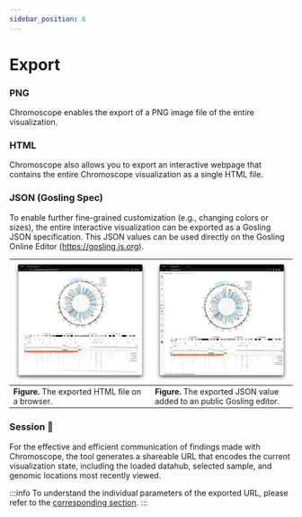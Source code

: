 ```yaml
---
sidebar_position: 6
---
```


# Export

### PNG
Chromoscope enables the export of a PNG image file of the entire visualization.

### HTML
Chromoscope also allows you to export an interactive webpage that contains the entire Chromoscope visualization as a single HTML file.

### JSON (Gosling Spec)
To enable further fine-grained customization (e.g., changing colors or sizes), the entire interactive visualization can be exported as a Gosling JSON specification. This JSON values can be used directly on the Gosling Online Editor (https://gosling.js.org).

|![HTML exported](../assets/html-export.png)|![Gosling Editor](../assets/gosling-editor.png)|
|---|---|
|__Figure.__ The exported HTML file on a browser.|__Figure.__ The exported JSON value added to an public Gosling editor.|

### Session 🔗
For the effective and efficient communication of findings made with Chromoscope, the tool generates a shareable URL that encodes the current visualization state, including the loaded datahub, selected sample, and genomic locations most recently viewed.

:::info
To understand the individual parameters of the exported URL, please refer to the [corresponding section](../loading-data/url-parameters).
:::
